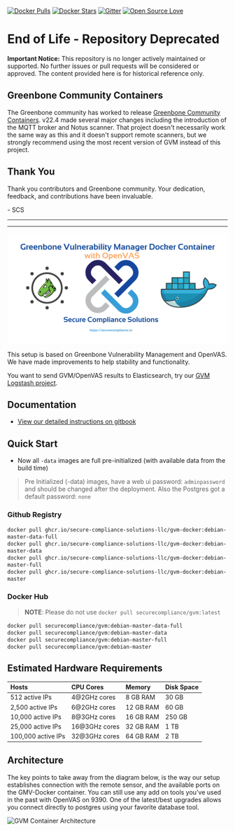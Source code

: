 [![Docker Pulls](https://img.shields.io/docker/pulls/securecompliance/gvm.svg)](https://hub.docker.com/r/securecompliance/gvm/)
[![Docker Stars](https://img.shields.io/docker/stars/securecompliance/gvm.svg)](https://hub.docker.com/r/securecompliance/gvm/)
[![Gitter](https://badges.gitter.im/Secure-Compliance-Solutions-LLC/gvm-docker.svg)](https://gitter.im/Secure-Compliance-Solutions-LLC/gvm-docker)
[![Open Source Love](https://badges.frapsoft.com/os/v1/open-source.svg?v=103)](https://github.com/ellerbrock/open-source-badges/)


# End of Life - Repository Deprecated
**Important Notice:** This repository is no longer actively maintained or supported. No further issues or pull requests will be considered or approved. The content provided here is for historical reference only.

## Greenbone Community Containers
The Greenbone community has worked to release [Greenbone Community Containers](https://greenbone.github.io/docs/latest/22.4/container/index.html). v22.4 made several major changes including the introduction of the MQTT broker and Notus scanner. That project doesn't necessarily work the same way as this and it doesn't support remote scanners, but we strongly recommend using the most recent version of GVM instead of this project.

## Thank You
Thank you contributors and Greenbone community. Your dedication, feedback, and contributions have been invaluable.

\- SCS

---
---

![Greenbone Vulnerability Management with OpenVAS](https://github.com/SCS-Labs/Images/raw/main/scs-gvm.png)

This setup is based on Greenbone Vulnerability Management and OpenVAS. We have made improvements to help stability and functionality.

You want to send GVM/OpenVAS results to Elasticsearch, try our [GVM Logstash project](https://github.com/Secure-Compliance-Solutions-LLC/gvm-logstash).

## Documentation
* [View our detailed instructions on gitbook](https://securecompliance.gitbook.io/projects/openvas-greenbone-deployment-full-guide)

## Quick Start

- Now all `-data` images are full pre-initialized (with available data from the build time)

> Pre Initialized (-data) images, have a web ui password: `adminpassword` and should be changed after the deployment. Also the Postgres got a default password: `none`

### Github Registry

```
docker pull ghcr.io/secure-compliance-solutions-llc/gvm-docker:debian-master-data-full
docker pull ghcr.io/secure-compliance-solutions-llc/gvm-docker:debian-master-data
docker pull ghcr.io/secure-compliance-solutions-llc/gvm-docker:debian-master-full
docker pull ghcr.io/secure-compliance-solutions-llc/gvm-docker:debian-master
```


### Docker Hub

> **NOTE**: Please do not use `docker pull securecompliance/gvm:latest`

```
docker pull securecompliance/gvm:debian-master-data-full
docker pull securecompliance/gvm:debian-master-data
docker pull securecompliance/gvm:debian-master-full
docker pull securecompliance/gvm:debian-master
```

## Estimated Hardware Requirements

| Hosts              | CPU Cores     | Memory    | Disk Space |
| :----------------- | :------------ | :-------- | :--------- |
| 512 active IPs     | 4@2GHz cores  | 8 GB RAM  | 30 GB      |
| 2,500 active IPs   | 6@2GHz cores  | 12 GB RAM | 60 GB      |
| 10,000 active IPs  | 8@3GHz cores  | 16 GB RAM | 250 GB     |
| 25,000 active IPs  | 16@3GHz cores | 32 GB RAM | 1 TB       |
| 100,000 active IPs | 32@3GHz cores | 64 GB RAM | 2 TB       |


## Architecture

The key points to take away from the diagram below, is the way our setup establishes connection with the remote sensor, and the available ports on the GMV-Docker container. You can still use any add on tools you've used in the past with OpenVAS on 9390. One of the latest/best upgrades allows you connect directly to postgres using your favorite database tool. 

![GVM Container Architecture](https://securecompliance.co/wp-content/uploads/2020/11/SCS-GVM-Docker.svg)

